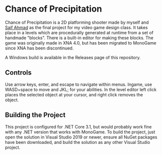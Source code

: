 # Chance of Precipitation

Chance of Precipitation is a 2D platforming shooter made by myself and [Saif Ahmad](https://github.com/the-saif-ahmad) as the final project for my video game design class. It takes place in a levels which are procedurally generated at runtime from a set of handmade "blocks". There is a built-in editor for making these blocks. The game was originally made in XNA 4.0, but has been migrated to MonoGame since XNA has been discontinued. 

A Windows build is available in the Releases page of this repository.

## Controls

Use arrow keys, enter, and escape to navigate within menus. Ingame, use WASD+space to move and JKL; for your abilities. In the level editor left click places the selected object at your cursor, and right click removes the object.

## Building the Project

This project is configured for .NET Core 3.1, but would probably work fine with any .NET version that works with MonoGame. To build the project, just open the solution in Visual Studio 2019 or newer, ensure all NuGet packages have been downloaded, and build the solution as any other Visual Studio project.